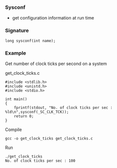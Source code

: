 ### Sysconf
- get configuration information at run time

### Signature
```
long sysconf(int name);
```

### Example
Get number of clock ticks per second on a system

get_clock_ticks.c

```
#include <stdlib.h>
#include <unistd.h>
#include <stdio.h>

int main()
{
    fprintf(stdout, "No. of clock ticks per sec : %ld\n",sysconf(_SC_CLK_TCK));
    return 0;
}
```

Compile
```
gcc -o get_clock_ticks get_clock_ticks.c
```

Run
```
./get_clock_ticks
No. of clock ticks per sec : 100
```
